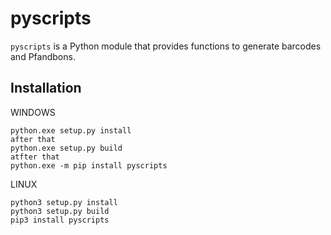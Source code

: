 # pyscripts

`pyscripts` is a Python module that provides functions to generate barcodes and Pfandbons.

## Installation

WINDOWS
```
python.exe setup.py install
after that
python.exe setup.py build 
atfter that 
python.exe -m pip install pyscripts
```
LINUX
```
python3 setup.py install
python3 setup.py build 
pip3 install pyscripts
